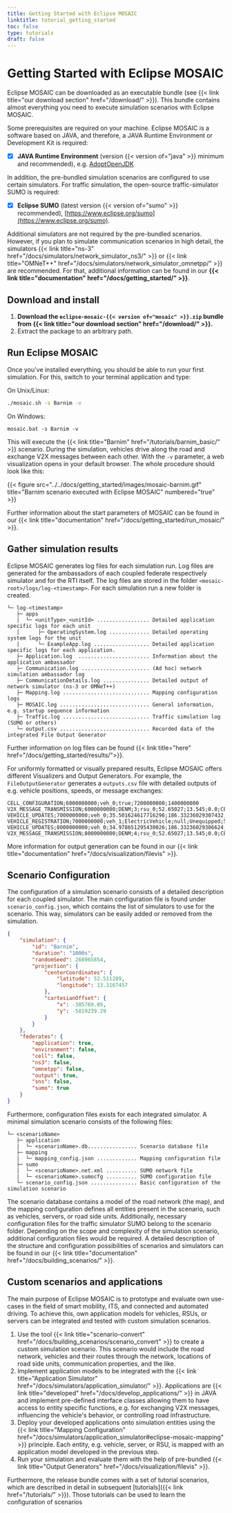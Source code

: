 ```yaml
---
title: Getting Started with Eclipse MOSAIC
linktitle: tutorial_getting_started
toc: false
type: tutorials
draft: false
---
```


# Getting Started with Eclipse MOSAIC

Eclipse MOSAIC can be downloaded as an executable bundle (see {{< link title="our download section" href="/download/" >}}). This bundle
contains almost everything you need to execute simulation scenarios with Eclipse MOSAIC.

Some prerequisites are required on your machine. Eclipse MOSAIC is a software based on JAVA, and therefore, a 
JAVA Runtime Environment or Development Kit is required: 

* [x] **JAVA Runtime Environment** (version {{< version of="java" >}} minimum and recommended), e.g. [AdoptOpenJDK](https://adoptopenjdk.net/?variant=openjdk8&jvmVariant=hotspot)

In addition, the pre-bundled simulation scenarios are configured to use certain simulators. For traffic simulation, the open-source 
traffic-simulator SUMO is required: 

* [x] **Eclipse SUMO** (latest version {{< version of="sumo" >}} recommended), [https://www.eclipse.org/sumo](https://www.eclipse.org/sumo).

Additional simulators are not required by the pre-bundled scenarios. However, if you plan to simulate communication scenarios
in high detail, the simulators {{< link title="ns-3" href="/docs/simulators/network_simulator_ns3/" >}} or 
{{< link title="OMNeT++" href="/docs/simulators/network_simulator_omnetpp/" >}} are recommended. For that, additional 
information can be found in our **{{< link title="documentation" href="/docs/getting_started/" >}}**.

## Download and install

1. **Download the `eclipse-mosaic-{{< version of="mosaic" >}}.zip` bundle from {{< link title="our download section" href="/download/" >}}.** 
2. Extract the package to an arbitrary path.

## Run Eclipse MOSAIC

Once you've installed everything, you should be able to run your first simulation. For this, switch to your terminal application and type:

On Unix/Linux:
```bash
./mosaic.sh -s Barnim -v
```

On Windows:

```dos
mosaic.bat -s Barnim -v
```

This will execute the {{< link title="Barnim" href="/tutorials/barnim_basic/" >}} scenario. During the simulation, vehicles drive along the
road and exchange V2X messages between each other. With the `-v` parameter, a web visualization opens in your default browser. The whole
procedure should look like this:

{{< figure src="../../docs/getting_started/images/mosaic-barnim.gif" title="Barnim scenario executed with Eclipse MOSAIC" numbered="true" >}}

Further information about the start parameters of MOSAIC can be found in our {{< link title="documentation" href="/docs/getting_started/run_mosaic/" >}}.

## Gather simulation results

Eclipse MOSAIC generates log files for each simulation run. Log files are generated for the ambassadors of each coupled federate respectively 
simulator and for the RTI itself. The log files are stored in the folder `<mosaic-root>/logs/log-<timestamp>`. For each simulation run a new folder is created. 

```plaintext
└─ log-<timestamp>
   ├─ apps
   |  └─ <unitType>_<unitId> ................. Detailed application specific logs for each unit
   |      ├─ OperatingSystem.log ............. Detailed operating system logs for the unit
   |      └─ ExampleApp.log .................. Detailed application specific logs for each application.
   ├─ Application.log  ....................... Information about the application ambassador
   ├─ Communication.log ...................... (Ad hoc) network simulation ambassador log
   ├─ CommunicationDetails.log ............... Detailed output of network simulator (ns-3 or OMNeT++)
   ├─ Mapping.log ............................ Mapping configuration logs
   ├─ MOSAIC.log ............................. General information, e.g. startup sequence information
   ├─ Traffic.log ............................ Traffic simulation log (SUMO or others)
   └─ output.csv ............................. Recorded data of the integrated File Output Generator
```

Further information on log files can be found {{< link title="here" href="/docs/getting_started/results/">}}.

For uniformly formatted or visually prepared results, Eclipse MOSAIC offers different 
Visualizers and Output Generators. For example, the `FileOutputGenerator` generates a `outputs.csv` file with detailed outputs of e.g. 
vehicle positions, speeds, or message exchanges:

```plaintext
CELL_CONFIGURATION;6000000000;veh_0;true;7200000000;1400000000
V2X_MESSAGE_TRANSMISSION;6000000000;DENM;3;rsu_0;52.65027;13.545;0.0;CELL_GEOCAST;/255.255.255.255;null
VEHICLE_UPDATES;7000000000;veh_0;35.501624617716296;186.33236029307432;52.655993308955196;13.569065826100868;0.0;35.501624617716296;-0.6083753822837039;0.0;false;1;4067968_28830219_3290027832_2450938914;0;0.0;0.0;0.0;0.0;0.0;0.0;0.0;0.0;0.0;0.0;0.0;0.0;false;false;false
VEHICLE_REGISTRATION;7000000000;veh_1;ElectricVehicle;null;Unequipped;5.0;2.5;70.0;2.6;4.5;0.5;1.0;1.0;0.0;1;1;0.0
VEHICLE_UPDATES;8000000000;veh_0;34.978651295430026;186.33236029306624;52.65568017869267;13.569019012494635;0.0;70.48027591314633;-0.5229733222862691;0.0;false;1;4067968_28830219_3290027832_2450938914;0;0.0;0.0;0.0;0.0;0.0;0.0;0.0;0.0;0.0;0.0;0.0;0.0;false;false;false
V2X_MESSAGE_TRANSMISSION;8000000000;DENM;4;rsu_0;52.65027;13.545;0.0;CELL_GEOCAST;/255.255.255.255;null
```

More information for output generation can be found in our {{< link title="documentation" href="/docs/visualization/filevis" >}}.


## Scenario Configuration

The configuration of a simulation scenario consists of a detailed description for each coupled simulator. The main configuration file is found under `scenario_config.json`,
which contains the list of simulators to use for the scenario. This way, simulators can be easily added or removed from the simulation. 

```json
{
    "simulation": {
        "id": "Barnim",
        "duration": "1000s",
        "randomSeed": 268965854,
        "projection": {
            "centerCoordinates": {
                "latitude": 52.511289,
                "longitude": 13.3167457
            },
            "cartesianOffset": {
                "x": -385769.05,
                "y": -5819239.29
            }
        }
    },
    "federates": {
        "application": true,
        "environment": false,
        "cell": false,
        "ns3": false,
        "omnetpp": false,
        "output": true,
        "sns": false,
        "sumo": true
    }
}
```

Furthermore, configuration files exists for each integrated simulator. A minimal simulation scenario consists of the following
files:

```plaintext
└─ <scenarioName>
   ├─ application
   |  └─ <scenarioName>.db................ Scenario database file
   ├─ mapping
   |  └─ mapping_config.json ............. Mapping configuration file
   ├─ sumo
   |  └─ <scenarioName>.net.xml .......... SUMO network file
   |  └─ <scenarioName>.sumocfg .......... SUMO configuration file
   └─ scenario_config.json ............... Basic configuration of the simulation scenario
``` 

The scenario database contains a model of the road network (the map), and the mapping configuration
defines all entities present in the scenario, such as vehicles, servers, or road side units. Additionally, necessary
configuration files for the traffic simulator SUMO belong to the scenario folder. Depending on the scope and
complexity of the simulation scenario, additional configuration files would be required. A detailed description of 
the structure and configuration possibilities of scenarios and simulators can be found in 
our  {{< link title="documentation" href="/docs/building_scenarios/" >}}.

## Custom scenarios and applications

The main purpose of Eclipse MOSAIC is to prototype and evaluate own use-cases in the field of smart mobility, ITS, and connected and 
automated driving. To achieve this, own application models for vehicles, RSUs, or servers can be integrated and tested
with custom simulation scenarios.

1) Use the tool {{< link title="scenario-convert" href="/docs/building_scenarios/scenario_convert" >}} to create a custom simulation scenario. 
   This scenario would include the road network, vehicles and their routes through the network, locations of road side units, communication
   properties, and the like.
2) Implement application models to be integrated with the {{< link title="Application Simulator" href="/docs/simulators/application_simulator/" >}}. 
Applications are {{< link title="developed" href="/docs/develop_applications/" >}} in JAVA and implement pre-defined interface classes allowing them to have access to entity specific functions, e.g. 
   for exchanging V2X messages, influencing the vehicle's behavior, or controlling road infrastructure.
3) Deploy your developed applications onto simulation entities using the {{< link title="Mapping Configuration" href="/docs/simulators/application_simulator#eclipse-mosaic-mapping" >}} principle. Each entity, e.g. vehicle, server, or 
   RSU, is mapped with an application model developed in the previous step.
4) Run your simulation and evaluate them with the help of pre-bundled {{< link title="Output Generators" href="/docs/visualization/filevis" >}}.


Furthermore, the release bundle comes with a set of tutorial scenarios, which are described in detail
in subsequent [tutorials]({{< link href="/tutorials/" >}}). Those tutorials can be used to learn the configuration
of scenarios 

